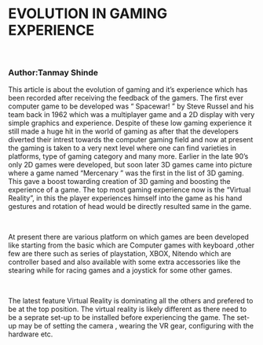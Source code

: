 <h1>EVOLUTION IN GAMING EXPERIENCE</h1><br>
<h3>Author:Tanmay Shinde</h3>
<p>This article is about the evolution of gaming and it’s experience which has been recorded after receiving the feedback of the gamers. The first ever computer game to be developed was “ Spacewar! ” by Steve Russel and his team back in 1962 which was a multiplayer game and a 2D display with very simple graphics and experience. Despite of these low gaming experience it still made a huge hit in the world of gaming as after that the developers diverted their intrest towards the computer gaming field and now at present the gaming is taken to a very next level where one can find varieties in platforms, type of gaming category and many more. Earlier in the late 90’s only 2D games were developed, but soon later 3D games came into picture where a game named “Mercenary ” was the first in the list of 3D gaming. This gave a boost towarding creation of 3D gaming and boosting the experience of a game. The top most gaming experience now is the “Virtual Reality”, in this the player experiences himself into the game as his hand gestures and rotation of head would be directly resulted same in the game. </p><br>
<p>At present there are various platform on which games are been developed like starting from the basic which are Computer games with keyboard ,other few are there such as series of playstation, XBOX, Nitendo which are controller based and also available with some extra accessories like the stearing while for racing games and a joystick for some other games. </p><br>
<p>The latest feature Virtual Reality is dominating all the others and prefered to be at the top position. The virtual reality is likely different as there need to be a seprate set-up to be installed before experiencing the game. The set-up may be of setting the camera , wearing the VR gear, configuring with the hardware etc. </p><br>
